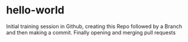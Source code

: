 # hello-world
Initial training session in Github, creating this Repo followed by a Branch and then making a commit. Finally opening and merging pull requests

